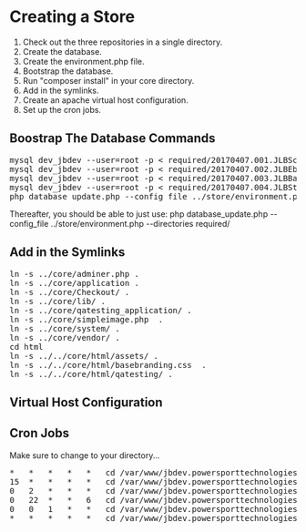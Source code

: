 Creating a Store
================


1. Check out the three repositories in a single directory.
2. Create the database.
3. Create the environment.php file.
4. Bootstrap the database.
5. Run "composer install" in your core directory.
6. Add in the symlinks.
7. Create an apache virtual host configuration.
8. Set up the cron jobs.


Boostrap The Database Commands
-------------------------------

<pre>
mysql dev_jbdev --user=root -p < required/20170407.001.JLBSchema.sql 
mysql dev_jbdev --user=root -p < required/20170407.002.JLBEbaySchema.sql 
mysql dev_jbdev --user=root -p < required/20170407.003.JLBBasicData.sql 
mysql dev_jbdev --user=root -p < required/20170407.004.JLBStore.sql 
php database_update.php --config_file ../store/environment.php  --directories required/ --record_only
</pre>

Thereafter, you should be able to just use: php database_update.php --config_file ../store/environment.php  --directories required/


Add in the Symlinks 
--------------------

<pre>
ln -s ../core/adminer.php .
ln -s ../core/application .
ln -s ../core/Checkout/ .
ln -s ../core/lib/ .
ln -s ../core/qatesting_application/ .
ln -s ../core/simpleimage.php  .
ln -s ../core/system/ .
ln -s ../core/vendor/ .
cd html
ln -s ../../core/html/assets/ .
ln -s ../../core/html/basebranding.css  .
ln -s ../../core/html/qatesting/ .
</pre>


Virtual Host Configuration
---------------------------




Cron Jobs
---------

Make sure to change to your directory...

<pre>
*	*	*	*	*	cd /var/www/jbdev.powersporttechnologies.com/store && php html/index.php croncontrol/emails
15	*	*	*	*	cd /var/www/jbdev.powersporttechnologies.com/store && php html/index.php croncontrol/hourly
0	2	*	*	*	cd /var/www/jbdev.powersporttechnologies.com/store && php html/index.php croncontrol/daily
0	22	*	*	6	cd /var/www/jbdev.powersporttechnologies.com/store && php html/index.php croncontrol/weeklys
0	0	1	*	*	cd /var/www/jbdev.powersporttechnologies.com/store && php html/index.php croncontrol/monthly
*	*	*	*	*	cd /var/www/jbdev.powersporttechnologies.com/store && php html/index.php croncontrol/processparts
</pre>


